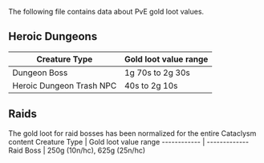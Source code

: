 The following file contains data about PvE gold loot values.

## Heroic Dungeons
Creature Type | Gold loot value range
------------ | -------------
Dungeon Boss| 1g 70s to 2g 30s
Heroic Dungeon Trash NPC | 40s to 2g 10s

## Raids
The gold loot for raid bosses has been normalized for the entire Cataclysm content
Creature Type | Gold loot value range
------------ | -------------
Raid Boss | 250g (10n/hc), 625g (25n/hc)
